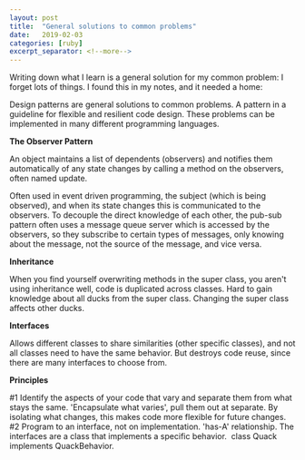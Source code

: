 ```yaml
---
layout: post
title:  "General solutions to common problems"
date:   2019-02-03
categories: [ruby]
excerpt_separator: <!--more-->
---
```


Writing down what I learn is a general solution for my common problem: I forget lots of things. I found this in my notes, and it needed a home:

Design patterns are general solutions to common problems. A pattern in a guideline for flexible and resilient code design. These problems can be implemented in many different programming languages.
<!--more-->

**The Observer Pattern**

An object maintains a list of dependents (observers) and notifies them automatically of any state changes by calling a method on the observers, often named update. 

Often used in event driven programming, the subject (which is being observed), and when its state changes this is communicated to the observers. To decouple the direct knowledge of each other, the pub-sub pattern often uses a message queue server which is accessed by the observers, so they subscribe to certain types of messages, only knowing about the message, not the source of the message, and vice versa. 

**Inheritance**

When you find yourself overwriting methods in the super class, you aren't using inheritance well, code is duplicated across classes. Hard to gain knowledge about all ducks from the super class. Changing the super class affects other ducks. 

**Interfaces**

Allows different classes to share similarities (other specific classes), and not all classes need to have the same behavior. But destroys code reuse, since there are many interfaces to choose from. 

**Principles**

#1 Identify the aspects of your code that vary and separate them from what stays the same. 'Encapsulate what varies', pull them out at separate. By isolating what changes, this makes code more flexible for future changes. 
#2 Program to an interface, not on implementation. 'has-A' relationship. The interfaces are a class that implements a specific behavior. 
class Quack implements QuackBehavior.
